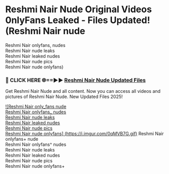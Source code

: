 # Reshmi Nair Nude Original Videos 0nlyFans Leaked - Files Updated! (Reshmi Nair nude<br>

Reshmi Nair onlyfans, nudes<br>
Reshmi Nair nude leaks<br>
Reshmi Nair leaked nudes<br>
Reshmi Nair nude pics<br>
Reshmi Nair nude onlyfans)

<h3>🔴 CLICK HERE 🌐==►► <a href="https://tinyurl.com/leaks-videos" rel="nofollow">Reshmi Nair Nude Updated Files</a></h3>

Get Reshmi Nair Nude and all content. Now you can access all videos and pictures of Reshmi Nair Nude. New Updated Files 2025!

[![Reshmi Nair only_fans nude<br>
Reshmi Nair onlyfans_ nudes<br>
Reshmi Nair nude leaks<br>
Reshmi Nair leaked nudes<br>
Reshmi Nair nude pics<br>
Reshmi Nair nude onlyfans]
(https://i.imgur.com/0qMVB7G.gif)](https://tinyurl.com/leaks-videos)
Reshmi Nair onlyfans+ nude<br>
Reshmi Nair onlyfans^ nudes<br>
Reshmi Nair nude leaks<br>
Reshmi Nair leaked nudes<br>
Reshmi Nair nude pics<br>
Reshmi Nair nude onlyfans+